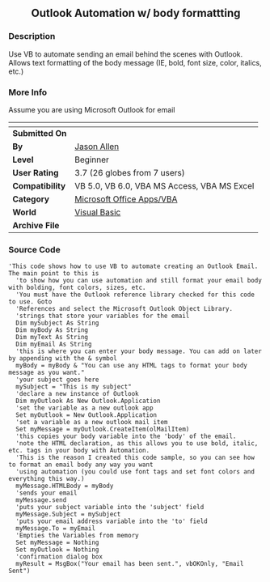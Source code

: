 ﻿<div align="center">

## Outlook Automation w/ body formattting


</div>

### Description

Use VB to automate sending an email behind the scenes with Outlook. Allows text formatting of the body message (IE, bold, font size, color, italics, etc.)
 
### More Info
 
Assume you are using Microsoft Outlook for email


<span>             |<span>
---                |---
**Submitted On**   |
**By**             |[Jason Allen](https://github.com/Planet-Source-Code/PSCIndex/blob/master/ByAuthor/jason-allen.md)
**Level**          |Beginner
**User Rating**    |3.7 (26 globes from 7 users)
**Compatibility**  |VB 5\.0, VB 6\.0, VBA MS Access, VBA MS Excel
**Category**       |[Microsoft Office Apps/VBA](https://github.com/Planet-Source-Code/PSCIndex/blob/master/ByCategory/microsoft-office-apps-vba__1-42.md)
**World**          |[Visual Basic](https://github.com/Planet-Source-Code/PSCIndex/blob/master/ByWorld/visual-basic.md)
**Archive File**   |[](https://github.com/Planet-Source-Code/jason-allen-outlook-automation-w-body-formattting__1-31075/archive/master.zip)





### Source Code

```
'This code shows how to use VB to automate creating an Outlook Email. The main point to this is
  'to show how you can use automation and still format your email body with bolding, font colors, sizes, etc.
  'You must have the Outlook reference library checked for this code to use. Goto
  'References and select the Microsoft Outlook Object Library.
  'strings that store your variables for the email
  Dim mySubject As String
  Dim myBody As String
  Dim myText As String
  Dim myEmail As String
  'this is where you can enter your body message. You can add on later by appending with the & symbol
  myBody = myBody & "You can use any HTML tags to format your body message as you want."
  'your subject goes here
  mySubject = "This is my subject"
  'declare a new instance of Outlook
  Dim myOutlook As New Outlook.Application
  'set the variable as a new outlook app
  Set myOutlook = New Outlook.Application
  'set a variable as a new outlook mail item
  Set myMessage = myOutlook.CreateItem(olMailItem)
  'this copies your body variable into the 'body' of the email.
  'note the HTML declaration, as this allows you to use bold, italic, etc. tags in your body with Automation.
  'This is the reason I created this code sample, so you can see how to format an email body any way you want
  'using automation (you could use font tags and set font colors and everything this way.)
  myMessage.HTMLBody = myBody
  'sends your email
  myMessage.send
  'puts your subject variable into the 'subject' field
  myMessage.Subject = mySubject
  'puts your email address variable into the 'to' field
  myMessage.To = myEmail
  'Empties the Variables from memory
  Set myMessage = Nothing
  Set myOutlook = Nothing
  'confirmation dialog box
  myResult = MsgBox("Your email has been sent.", vbOKOnly, "Email Sent")
```

